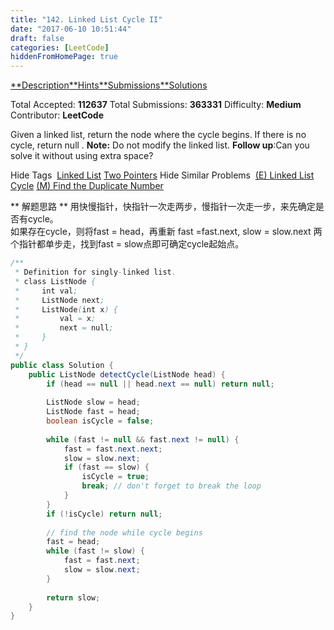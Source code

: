 ```yaml
---
title: "142. Linked List Cycle II"
date: "2017-06-10 10:51:44"
draft: false
categories: [LeetCode]
hiddenFromHomePage: true
---
```

[**Description](https://leetcode.com/problems/linked-list-cycle-ii/#/description)[**Hints](https://leetcode.com/problems/linked-list-cycle-ii/#/hints)[**Submissions](https://leetcode.com/problems/linked-list-cycle-ii/#/submissions)[**Solutions](https://leetcode.com/problems/linked-list-cycle-ii/#/solutions)

Total Accepted: **112637**
Total Submissions: **363331**
Difficulty: **Medium**
Contributor: **LeetCode**

Given a linked list, return the node where the cycle begins. If there is no cycle, return null
.
**Note:** Do not modify the linked list.
**Follow up**:Can you solve it without using extra space?

Hide Tags
 [Linked List](https://leetcode.com/tag/linked-list/) [Two Pointers](https://leetcode.com/tag/two-pointers/)
Hide Similar Problems
 [(E) Linked List Cycle](https://leetcode.com/problems/linked-list-cycle/) [(M) Find the Duplicate Number](https://leetcode.com/problems/find-the-duplicate-number/)

** 解题思路 **
用快慢指针，快指针一次走两步，慢指针一次走一步，来先确定是否有cycle。  
如果存在cycle，则将fast = head，再重新 fast =fast.next, slow = slow.next 两个指针都单步走，找到fast = slow点即可确定cycle起始点。
```java
/**
 * Definition for singly-linked list.
 * class ListNode {
 *     int val;
 *     ListNode next;
 *     ListNode(int x) {
 *         val = x;
 *         next = null;
 *     }
 * }
 */
public class Solution {
    public ListNode detectCycle(ListNode head) {
        if (head == null || head.next == null) return null;
        
        ListNode slow = head;
        ListNode fast = head;
        boolean isCycle = false;
        
        while (fast != null && fast.next != null) {
            fast = fast.next.next;
            slow = slow.next;
            if (fast == slow) {
                isCycle = true;
                break; // don't forget to break the loop
            }
        }
        if (!isCycle) return null;
        
        // find the node while cycle begins
        fast = head;
        while (fast != slow) {
            fast = fast.next;
            slow = slow.next;
        }
        
        return slow;
    }
}
```
